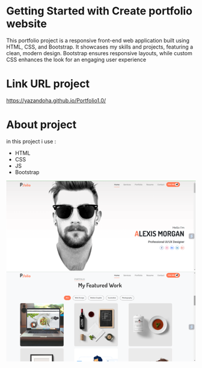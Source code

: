# Getting Started with Create portfolio website

This portfolio project is a responsive front-end web application built using HTML, CSS, and Bootstrap. It showcases my skills and projects, featuring a clean, modern design. Bootstrap ensures responsive layouts, while custom CSS enhances the look for an engaging user experience

# Link URL project
https://yazandoha.github.io/Portfolio1.0/

# About project
in this project i use :
- HTML
- CSS
- JS
- Bootstrap



![Alt text](./assets/img/11.png)
![Alt text](./assets/img/22.png)
